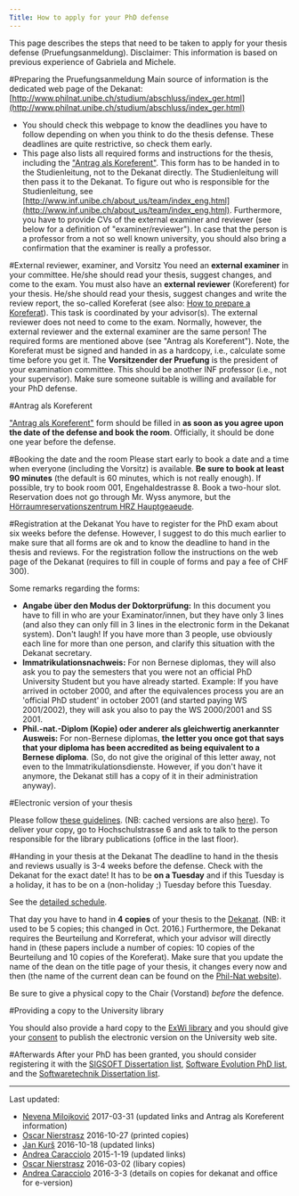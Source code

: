 ```yaml
---
Title: How to apply for your PhD defense
---
```


This page describes the steps that need to be taken to apply for your thesis defense (Pruefungsanmeldung). Disclaimer: This information is based on previous experience of Gabriela and Michele. 

#Preparing the Pruefungsanmeldung
Main source of information is the dedicated web page of the Dekanat: [http://www.philnat.unibe.ch/studium/abschluss/index_ger.html](http://www.philnat.unibe.ch/studium/abschluss/index_ger.html)


-  You should check this webpage to know the deadlines you have to follow depending on when you think to do the thesis defense. These deadlines are quite restrictive, so check them early.
-  This page also lists all required forms and instructions for the thesis, including the ["Antrag als Koreferent"](https://edit.cms.unibe.ch/unibe/portal/fak_naturwis/content/e17061/e148295/e153738/pane153745/e178048/files199218/Antrag_Koreferent_ger.pdf). This form has to be handed in to the Studienleitung, not to the Dekanat directly. The Studienleitung will then pass it to the Dekanat. To figure out who is responsible for the Studienleitung, see [http://www.inf.unibe.ch/about_us/team/index_eng.html](http://www.inf.unibe.ch/about_us/team/index_eng.html). Furthermore, you have to provide CVs of the external examiner and reviewer (see below for a definition of "examiner/reviewer"). In case that the person is a professor from a not so well known university, you should also bring a confirmation that the examiner is really a professor.

#External reviewer, examiner, and Vorsitz
You need an <b>external examiner</b> in your committee. He/she should read your thesis, suggest changes, and come to the exam. You must also have an <b>external reviewer</b> (Koreferent) for your thesis. He/she should read your thesis, suggest changes and write the review report, the so-called Koreferat (see also: [How to prepare a Koreferat](%base_url%/wiki/howtos/howtoprepareakoreferat)). This task is coordinated by your advisor(s). The external reviewer does not need to come to the exam. Normally, however, the external reviewer and the external examiner are the same person! The required forms are mentioned above (see "Antrag als Koreferent"). Note, the Koreferat must be signed and handed in as a hardcopy, i.e., calculate some time before you get it.
The <b>Vorsitzender der Pruefung</b> is the president of your examination committee. This should be another INF professor (i.e., not your supervisor). Make sure someone suitable is willing and available for your PhD defense.

#Antrag als Koreferent

["Antrag als Koreferent"](https://edit.cms.unibe.ch/unibe/portal/fak_naturwis/content/e17061/e148295/e153738/pane153745/e178048/files199218/Antrag_Koreferent_ger.pdf) form should be filled in **as soon as you agree upon the date of the defense and book the room**. Officially, it should be done one year before the defense.

#Booking the date and the room
Please start early to book a date and a time when everyone (including the Vorsitz) is available. **Be sure to book at least 90 minutes** (the default is 60 minutes, which is not really enough). If possible, try to book room 001, Engehaldestrasse 8. Book a two-hour slot. Reservation does not go through Mr. Wyss anymore, but the [Hörraumreservationszentrum HRZ Hauptgeaeude](http://hoerraeume.unibe.ch/standort.php?standort=Engehalde).

#Registration at the Dekanat
You have to register for the PhD exam about six weeks before the defense. However, I suggest to do this much earlier to make sure that all forms are ok and to know the deadline to hand in the thesis and reviews. For the registration follow the instructions on the web page of the Dekanat (requires to fill in couple of forms and pay a fee of CHF 300).

Some remarks regarding the forms:

-  <b>Angabe über den Modus der Doktorprüfung:</b> In this document you have to fill in who are your Examinator/innen, but they have only 3 lines (and also they can only fill in 3 lines in the electronic form in the Dekanat system). Don't laugh! If you have more than 3 people, use obviously each line for more than one person, and clarify this situation with the Dekanat secretary.
-  <b>Immatrikulationsnachweis:</b> For non Bernese diplomas, they will also ask you to pay the semesters that you were not an official PhD University Student but you have already started. Example: If you have arrived in october 2000, and after the equivalences process you are an 'official PhD student' in october 2001 (and started paying WS 2001/2002), they will ask you also to pay the WS 2000/2001 and SS 2001.
-  <b>Phil.-nat.-Diplom (Kopie) oder anderer als gleichwertig anerkannter Ausweis:</b> For non-Bernese diplomas, <b>the letter you once got that says that your diploma has been accredited as being equivalent to a Bernese diploma</b>. (So, do not give the original of this letter away, not even to the Immatrikulationsdienste. However, if you don't have it anymore, the Dekanat still has a copy of it in their administration anyway).

#Electronic version of your thesis

Please follow [these guidelines](http://www.unibe.ch/university/services/university_library/services/electronic_publishing/dissertations/index_eng.html).
(NB: cached versions are also [here](%assets_url%/download/e-Diss/)). To deliver your copy, go to Hochschulstrasse 6 and ask to talk to the person responsible for the library publications (office in the last floor). 

#Handing in your thesis at the Dekanat
The deadline to hand in the thesis and reviews usually is 3-4 weeks before the defense. Check with the Dekanat for the exact date! It has to be <b>on a Tuesday</b> and if this Tuesday is a holiday, it has to be on a (non-holiday ;) Tuesday before this Tuesday.

See the [detailed schedule](http://www.philnat.unibe.ch/studies/graduation/index_eng.html).


That day you have to hand in **4 copies** of your thesis to the [Dekanat](http://www.philnat.unibe.ch/ueber_uns/dekanat/studiensekretariat/index_ger.html). (NB: it used to be 5 copies; this changed in Oct. 2016.)
Furthermore, the Dekanat requires the Beurteilung and Korreferat, which your advisor will directly hand in  (these papers  include a number of copies: 10 copies of the Beurteilung and 10 copies of the Koreferat).
Make sure that you update the name of the dean on the title page of your thesis, it changes every now and then (the name of the current dean can be found on the [Phil-Nat website](http://www.philnat.unibe.ch/ueber_uns/dekanat/dekanatsleitung/index_ger.html)). 

Be sure to give a physical copy to the Chair (Vorstand) *before* the defence.

#Providing a copy to the University library

You should also provide a hard copy to the [ExWi library](%assets_url%/download/forms/OLD/Begleitbrief-englisch.pdf) and you should give your [consent](%assets_url%/download/forms/OLD/Declaration_Diss_E-Library_UB.pdf) to publish the electronic version on the University web site.

#Afterwards
After your PhD has been granted, you should consider registering it with the [SIGSOFT Dissertation list](https://www.sigsoft.org/resources/dissform.html), [Software Evolution PhD list](http://wiki.ercim.eu/wg/SoftwareEvolution/index.php/Theses), and the [Softwaretechnik Dissertation list](http://pi.informatik.uni-siegen.de/stt/dissertationen/).

---
Last updated: 

-  [Nevena Milojković](%base_url%/staff/Milojkovic) 2017-03-31 (updated links and Antrag als Koreferent information)
-  [Oscar Nierstrasz](%base_url%/staff/oscar) 2016-10-27 (printed copies)
-  [Jan Kurš](%base_url%/staff/kursjan) 2016-10-18 (updated links)
-  [Andrea Caracciolo](%base_url%/staff/Caracciolo) 2015-1-19   (updated links)
-  [Oscar Nierstrasz](%base_url%/staff/oscar) 2016-03-02 (libary copies)
-  [Andrea Caracciolo](%base_url%/staff/Caracciolo) 2016-3-3   (details on copies for dekanat and office for e-version)

